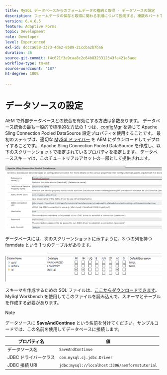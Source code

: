 ```yaml
---
title: MySQL データベースからのフォームデータの格納と取得 - データソースの設定
description: フォームデータの保存と取得に関わる手順について説明する、複数のパートで構成されているチュートリアル
version: 6.4,6.5
feature: Adaptive Forms
topic: Development
role: Developer
level: Experienced
exl-id: dccca658-3373-4de2-8589-21ccba2b7ba6
duration: 36
source-git-commit: f4c621f3a9caa8c2c64b8323312343fe421a5aee
workflow-type: tm+mt
source-wordcount: '187'
ht-degree: 100%

---
```


# データソースの設定

AEM で外部データベースとの統合を有効にする方法は多数あります。 データベース統合の最も一般的で標準的な方法の 1 つは、[configMgr](http://localhost:4502/system/console/configMgr) を通じて Apache Sling Connection Pooled DataSource 設定プロパティを使用することです。
最初のステップは、適切な [MySql ドライバー](https://mvnrepository.com/artifact/mysql/mysql-connector-java) を AEM にダウンロードしてデプロイすることです。
Apache Sling Connection Pooled DataSource を作成し、以下のスクリーンショットで指定されているプロパティを指定します。 データベーススキーマは、このチュートリアルアセットの一部として提供されます。

![data-source](assets/save-continue.PNG)

データベースには、次のスクリーンショットに示すように、3 つの列を持つ formdata という 1 つのテーブルがあります。

![data-base](assets/data-base-tables.PNG)

スキーマを作成するための SQL ファイルは、[ここからダウンロードできます](assets/form-data-db.sql)。MySql Workbench を使用してこのファイルを読み込んで、スキーマとテーブルを作成する必要があります。

>[!NOTE]
>データソースに **SaveAndContinue** という名前を付けてください。サンプルコードでは、この名前を使用してデータベースに接続します。

| プロパティ名 | 値 |
| ------------------------|---------------------------------------|
| データソース名 | `SaveAndContinue` |
| JDBC ドライバークラス | `com.mysql.cj.jdbc.Driver` |
| JDBC 接続 URI | `jdbc:mysql://localhost:3306/aemformstutorial` |

